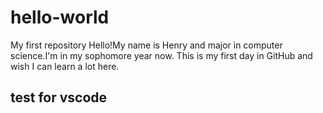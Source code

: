 # hello-world
My first repository
Hello!My name is Henry and major in computer science.I'm in my sophomore year now.
This is my first day in GitHub and wish I can learn a lot here.
## test for vscode